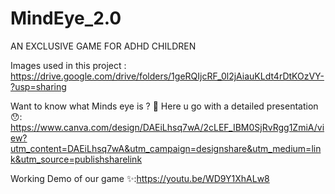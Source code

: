 # MindEye_2.0

AN EXCLUSIVE GAME FOR ADHD CHILDREN

Images used in this project : https://drive.google.com/drive/folders/1geRQIjcRF_0l2jAiauKLdt4rDtKOzVY-?usp=sharing

Want to know what Minds eye is ? 🤔 Here u go with a detailed presentation😯: https://www.canva.com/design/DAEiLhsq7wA/2cLEF_IBM0SjRvRgg1ZmiA/view?utm_content=DAEiLhsq7wA&utm_campaign=designshare&utm_medium=link&utm_source=publishsharelink

Working Demo of our game ✨:https://youtu.be/WD9Y1XhALw8
